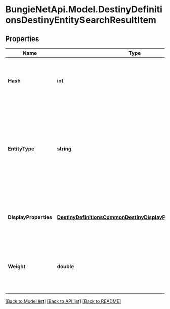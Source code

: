 
# BungieNetApi.Model.DestinyDefinitionsDestinyEntitySearchResultItem

## Properties

Name | Type | Description | Notes
------------ | ------------- | ------------- | -------------
**Hash** | **int** | The hash identifier of the entity. You will use this to look up the DestinyDefinition relevant for the entity found. | [optional] 
**EntityType** | **string** | The type of entity, returned as a string matching the DestinyDefinition&#39;s contract class name. You&#39;ll have to have your own mapping from class names to actually looking up those definitions in the manifest databases. | [optional] 
**DisplayProperties** | [**DestinyDefinitionsCommonDestinyDisplayPropertiesDefinition**](DestinyDefinitionsCommonDestinyDisplayPropertiesDefinition.md) | Basic display properties on the entity, so you don&#39;t have to look up the definition to show basic results for the item. | [optional] 
**Weight** | **double** | The ranking value for sorting that we calculated using our relevance formula. This will hopefully get better with time and iteration. | [optional] 

[[Back to Model list]](../README.md#documentation-for-models)
[[Back to API list]](../README.md#documentation-for-api-endpoints)
[[Back to README]](../README.md)

